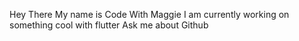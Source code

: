 Hey There
My name is Code With Maggie
I am currently working on something cool with flutter
Ask me about Github
